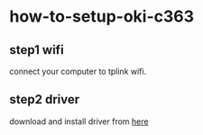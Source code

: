 # how-to-setup-oki-c363
## step1 wifi
connect your computer to tplink wifi.
## step2 driver
download and install driver from [here](https://www.oki.com/jp/printing/support/drivers-and-utilities/colormfp/MC363DNW/)
